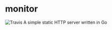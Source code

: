 # monitor
![Travis](https://img.shields.io/travis/asev69/monitor.svg)
A simple static HTTP server written in Go
